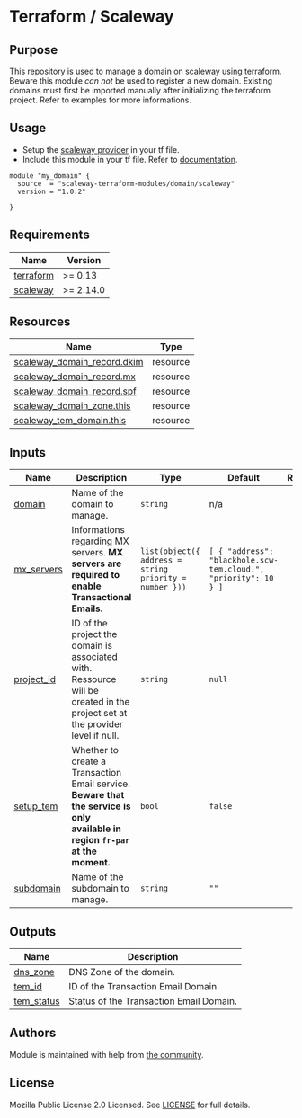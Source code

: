 # Terraform / Scaleway

## Purpose

This repository is used to manage a domain on scaleway using terraform.
Beware this module *can not* be used to register a new domain. Existing domains must first be imported manually after initializing the terraform project. Refer to examples for more informations.

## Usage

- Setup the [scaleway provider](https://www.terraform.io/docs/providers/scaleway/index.html) in your tf file.
- Include this module in your tf file. Refer to [documentation](https://www.terraform.io/docs/modules/sources.html#generic-git-repository).

```hcl
module "my_domain" {
  source  = "scaleway-terraform-modules/domain/scaleway"
  version = "1.0.2"

}
```

<!-- BEGIN_TF_DOCS -->
## Requirements

| Name | Version |
|------|---------|
| <a name="requirement_terraform"></a> [terraform](#requirement_terraform) | >= 0.13 |
| <a name="requirement_scaleway"></a> [scaleway](#requirement_scaleway) | >= 2.14.0 |

## Resources

| Name | Type |
|------|------|
| [scaleway_domain_record.dkim](https://registry.terraform.io/providers/scaleway/scaleway/latest/docs/resources/domain_record) | resource |
| [scaleway_domain_record.mx](https://registry.terraform.io/providers/scaleway/scaleway/latest/docs/resources/domain_record) | resource |
| [scaleway_domain_record.spf](https://registry.terraform.io/providers/scaleway/scaleway/latest/docs/resources/domain_record) | resource |
| [scaleway_domain_zone.this](https://registry.terraform.io/providers/scaleway/scaleway/latest/docs/resources/domain_zone) | resource |
| [scaleway_tem_domain.this](https://registry.terraform.io/providers/scaleway/scaleway/latest/docs/resources/tem_domain) | resource |

## Inputs

| Name | Description | Type | Default | Required |
|------|-------------|------|---------|:--------:|
| <a name="input_domain"></a> [domain](#input_domain) | Name of the domain to manage. | `string` | n/a | yes |
| <a name="input_mx_servers"></a> [mx_servers](#input_mx_servers) | Informations regarding MX servers. **MX servers are required to enable Transactional Emails.** | ```list(object({ address = string priority = number }))``` | ```[ { "address": "blackhole.scw-tem.cloud.", "priority": 10 } ]``` | no |
| <a name="input_project_id"></a> [project_id](#input_project_id) | ID of the project the domain is associated with. Ressource will be created in the project set at the provider level if null. | `string` | `null` | no |
| <a name="input_setup_tem"></a> [setup_tem](#input_setup_tem) | Whether to create a Transaction Email service. **Beware that the service is only available in region `fr-par` at the moment.** | `bool` | `false` | no |
| <a name="input_subdomain"></a> [subdomain](#input_subdomain) | Name of the subdomain to manage. | `string` | `""` | no |

## Outputs

| Name | Description |
|------|-------------|
| <a name="output_dns_zone"></a> [dns_zone](#output_dns_zone) | DNS Zone of the domain. |
| <a name="output_tem_id"></a> [tem_id](#output_tem_id) | ID of the Transaction Email Domain. |
| <a name="output_tem_status"></a> [tem_status](#output_tem_status) | Status of the Transaction Email Domain. |
<!-- END_TF_DOCS -->

## Authors

Module is maintained with help from [the community](https://github.com/scaleway-terraform-modules/terraform-scaleway-domain/graphs/contributors).

## License

Mozilla Public License 2.0 Licensed. See [LICENSE](https://github.com/scaleway-terraform-modules/terraform-scaleway-domain/tree/master/LICENSE) for full details.

